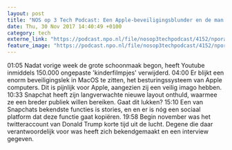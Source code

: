 ```yaml
---
layout: post
title: "NOS op 3 Tech Podcast: Een Apple-beveiligingsblunder en de man die Trump offline haalde op Twitter"
date: Thu, 30 Nov 2017 14:40:49 +0100
category: tech
externe_link: "https://podcast.npo.nl/file/nosop3techpodcast/4152/nporadio1_nosop3techpodcast_20171130_nos-op-3-tech-podcast-een-apple-beveiligingsblunder-en-de-man-die-trump-offline-haalde-op-twitter.mp3"
feature_image: "https://podcast.npo.nl/file/nosop3techpodcast/4152/nporadio1_nosop3techpodcast_20171130_nos-op-3-tech-podcast-een-apple-beveiligingsblunder-en-de-man-die-trump-offline-haalde-op-twitter.mp3"
---
```


01:05 Nadat vorige week de grote schoonmaak begon, heeft Youtube inmiddels 150.000 ongepaste 'kinderfilmpjes' verwijderd.
04:00 Er blijkt een enorm beveiligingslek in MacOS te zitten, het besturingssysteem van Apple computers. Dit is pijnlijk voor Apple, aangezien zij een veilig imago hebben.
10:33 Snapchat heeft zijn langverwachte nieuwe layout onthuld, waarmee ze een breder publiek willen bereiken. Gaat dit lukken?
15:10 Een van Snapchats bekendste functies is stories, en en er is nóg een sociaal platform dat deze functie gaat kopiëren.
19:58 Begin november was het twitteraccount van Donald Trump korte tijd uit de lucht. Degene die daar verantwoordelijk voor was heeft zich bekendgemaakt en een interview gegeven.<img src="http://feeds.feedburner.com/~r/nosop3-tech-podcast/~4/wAakS5AsCcA" height="1" width="1" alt=""/>
